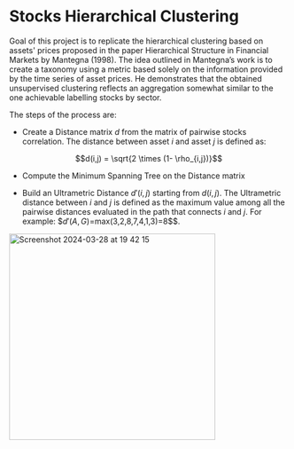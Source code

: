 # Stocks Hierarchical Clustering

Goal of this project is to replicate the hierarchical clustering based on assets' prices proposed in the paper Hierarchical Structure in Financial Markets by Mantegna (1998).
The idea outlined in Mantegna’s work is to create a taxonomy using a metric based solely on the
information provided by the time series of asset prices. He demonstrates that the obtained unsupervised clustering
reflects an aggregation somewhat similar to the one achievable labelling stocks by sector.

The steps of the process are:
- Create a Distance matrix $d$ from the matrix of pairwise stocks correlation. The distance between asset $i$ and asset $j$ is defined as: 

$$d(i,j) = \sqrt{2 \times (1- \rho_{i,j})}$$

- Compute the Minimum Spanning Tree on the Distance matrix

- Build an Ultrametric Distance $d'(i,j)$ starting from $d(i,j)$. The Ultrametric distance between $i$ and $j$ is defined as the maximum value among all the pairwise distances evaluated in the path that connects $i$ and $j$. For example: $$d'(A,G)=$max(3,2,8,7,4,1,3)=8$$.
<img width="372" alt="Screenshot 2024-03-28 at 19 42 15" src="https://github.com/vcnzbrgd/Stocks-Hierarchical-Clustering/assets/127797045/0218708f-10ba-46a6-8515-6522cdf90f7c">
